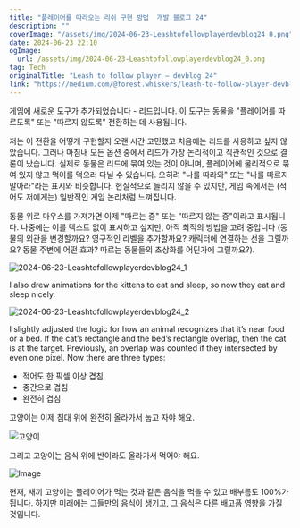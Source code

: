 ```yaml
---
title: "플레이어를 따라오는 리쉬 구현 방법  개발 블로그 24"
description: ""
coverImage: "/assets/img/2024-06-23-Leashtofollowplayerdevblog24_0.png"
date: 2024-06-23 22:10
ogImage:
  url: /assets/img/2024-06-23-Leashtofollowplayerdevblog24_0.png
tag: Tech
originalTitle: "Leash to follow player — devblog 24"
link: "https://medium.com/@forest.whiskers/leash-to-follow-player-devblog-24-5cb2a5547456"
---
```


게임에 새로운 도구가 추가되었습니다 - 리드입니다. 이 도구는 동물을 "플레이어를 따르도록" 또는 "따르지 않도록" 전환하는 데 사용됩니다.

저는 이 전환을 어떻게 구현할지 오랜 시간 고민했고 처음에는 리드를 사용하고 싶지 않았습니다. 그러나 마침내 모든 옵션 중에서 리드가 가장 논리적이고 직관적인 것으로 결론이 났습니다. 실제로 동물은 리드에 묶여 있는 것이 아니며, 플레이어에 물리적으로 묶여 있지 않고 먹이를 먹으러 다닐 수 있습니다. 오히려 "나를 따라와" 또는 "나를 따르지 말아라"라는 표시와 비슷합니다. 현실적으로 들리지 않을 수 있지만, 게임 속에서는 (적어도 저에게는) 일반적인 게임 논리처럼 느껴집니다.

동물 위로 마우스를 가져가면 이제 "따르는 중" 또는 "따르지 않는 중"이라고 표시됩니다. 나중에는 이를 텍스트 없이 표시하고 싶지만, 아직 최적의 방법을 고려 중입니다 (동물의 외관을 변경할까요? 영구적인 라벨을 추가할까요? 캐릭터에 연결하는 선을 그릴까요? 동물 주변에 어떤 효과? 따르는 동물들의 초상화를 어딘가에 그릴까요?).

<div class="content-ad"></div>

![2024-06-23-Leashtofollowplayerdevblog24_1](/assets/img/2024-06-23-Leashtofollowplayerdevblog24_1.png)

I also drew animations for the kittens to eat and sleep, so now they eat and sleep nicely.

![2024-06-23-Leashtofollowplayerdevblog24_2](/assets/img/2024-06-23-Leashtofollowplayerdevblog24_2.png)

I slightly adjusted the logic for how an animal recognizes that it’s near food or a bed. If the cat’s rectangle and the bed’s rectangle overlap, then the cat is at the target. Previously, an overlap was counted if they intersected by even one pixel. Now there are three types:

<div class="content-ad"></div>

- 적어도 한 픽셀 이상 겹침
- 중간으로 겹침
- 완전히 겹침

고양이는 이제 침대 위에 완전히 올라가서 눕고 자야 해요.

![고양이](https://miro.medium.com/v2/resize:fit:1400/1*GcFnFoDejJB1cV4l-uP2cg.gif)

그리고 고양이는 음식 위에 반이라도 올라가서 먹어야 해요.

<div class="content-ad"></div>

![Image](https://miro.medium.com/v2/resize:fit:1400/1*NGkoOBqXnR9MaUpWq6e40g.gif)

현재, 새끼 고양이는 플레이어가 먹는 것과 같은 음식을 먹을 수 있고 배부름도 100%가 됩니다. 하지만 미래에는 그들만의 음식이 생기고, 그 음식은 다른 배고픔 영향을 가질 것입니다.
